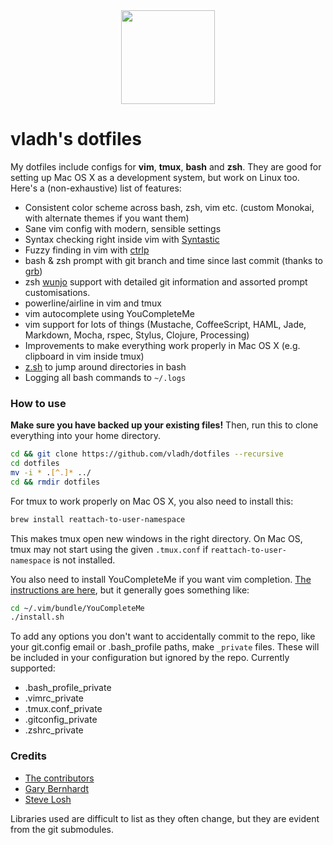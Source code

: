 <div align="center">
  <img src="http://vladh.net/images/projects/dotfiles.png" width="150" height="150">
</div>

# vladh's dotfiles

My dotfiles include configs for **vim**, **tmux**, **bash** and **zsh**. They are good for setting up Mac OS X as a development system, but work on Linux too. Here's a (non-exhaustive) list of features:

* Consistent color scheme across bash, zsh, vim etc. (custom Monokai, with alternate themes if you want them)
* Sane vim config with modern, sensible settings
* Syntax checking right inside vim with [Syntastic](https://github.com/scrooloose/syntastic)
* Fuzzy finding in vim with [ctrlp](https://github.com/kien/ctrlp.vim)
* bash & zsh prompt with git branch and time since last commit (thanks to [grb](https://github.com/garybernhardt))
* zsh [wunjo](http://www.wunjo.org/zsh-git/) support with detailed git information and assorted prompt customisations.
* powerline/airline in vim and tmux
* vim autocomplete using YouCompleteMe
* vim support for lots of things (Mustache, CoffeeScript, HAML, Jade, Markdown, Mocha, rspec, Stylus, Clojure, Processing)
* Improvements to make everything work properly in Mac OS X (e.g. clipboard in vim inside tmux)
* [z.sh](https://github.com/rupa/z) to jump around directories in bash
* Logging all bash commands to `~/.logs`

### How to use
**Make sure you have backed up your existing files!** Then, run this to clone everything into your home directory.

```bash
cd && git clone https://github.com/vladh/dotfiles --recursive
cd dotfiles
mv -i * .[^.]* ../
cd && rmdir dotfiles
```

For tmux to work properly on Mac OS X, you also need to install this:

```bash
brew install reattach-to-user-namespace
```

This makes tmux open new windows in the right directory. On Mac OS, tmux may not start using the given `.tmux.conf` if `reattach-to-user-namespace` is not installed.

You also need to install YouCompleteMe if you want vim completion. [The instructions are here](https://github.com/Valloric/YouCompleteMe), but it generally goes something like:

```bash
cd ~/.vim/bundle/YouCompleteMe
./install.sh
```

To add any options you don't want to accidentally commit to the repo, like your git.config email or .bash\_profile paths, make `_private` files. These will be included in your configuration but ignored by the repo. Currently supported:

* .bash_profile_private
* .vimrc_private
* .tmux.conf_private
* .gitconfig_private
* .zshrc_private

### Credits

* [The contributors](https://github.com/vladh/dotfiles/graphs/contributors)
* [Gary Bernhardt](https://github.com/garybernhardt)
* [Steve Losh](http://stevelosh.com/)

Libraries used are difficult to list as they often change, but they are evident from the git submodules.
